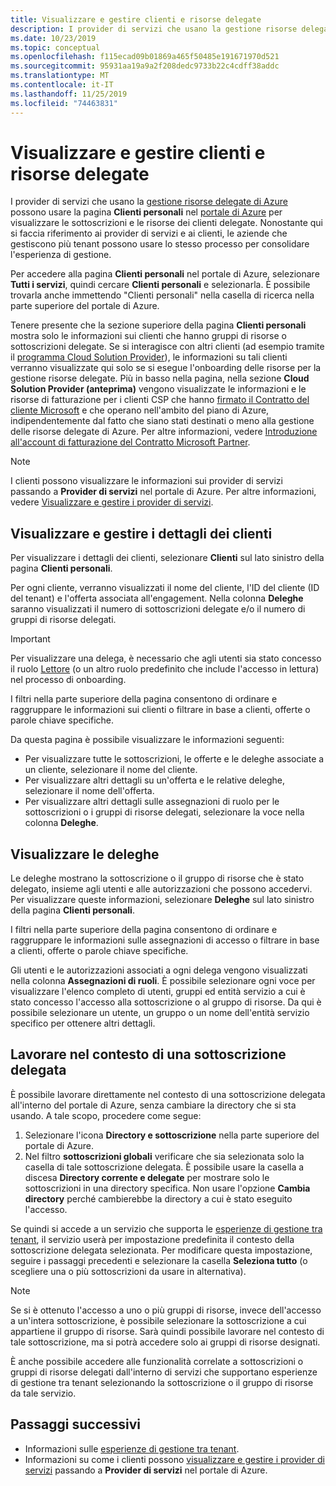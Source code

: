 ```yaml
---
title: Visualizzare e gestire clienti e risorse delegate
description: I provider di servizi che usano la gestione risorse delegate di Azure possono visualizzare tutte le sottoscrizioni e le risorse dei clienti delegate passando a Clienti personali nel portale di Azure.
ms.date: 10/23/2019
ms.topic: conceptual
ms.openlocfilehash: f115ecad09b01869a465f50485e191671970d521
ms.sourcegitcommit: 95931aa19a9a2f208dedc9733b22c4cdff38addc
ms.translationtype: MT
ms.contentlocale: it-IT
ms.lasthandoff: 11/25/2019
ms.locfileid: "74463831"
---
```

# <a name="view-and-manage-customers-and-delegated-resources"></a>Visualizzare e gestire clienti e risorse delegate

I provider di servizi che usano la [gestione risorse delegate di Azure](../concepts/azure-delegated-resource-management.md) possono usare la pagina **Clienti personali** nel [portale di Azure](https://portal.azure.com) per visualizzare le sottoscrizioni e le risorse dei clienti delegate. Nonostante qui si faccia riferimento ai provider di servizi e ai clienti, le aziende che gestiscono più tenant possono usare lo stesso processo per consolidare l'esperienza di gestione.

Per accedere alla pagina **Clienti personali** nel portale di Azure, selezionare **Tutti i servizi**, quindi cercare **Clienti personali** e selezionarla. È possibile trovarla anche immettendo "Clienti personali" nella casella di ricerca nella parte superiore del portale di Azure.

Tenere presente che la sezione superiore della pagina **Clienti personali** mostra solo le informazioni sui clienti che hanno gruppi di risorse o sottoscrizioni delegate. Se si interagisce con altri clienti (ad esempio tramite il [programma Cloud Solution Provider](https://docs.microsoft.com/partner-center/csp-overview)), le informazioni su tali clienti verranno visualizzate qui solo se si esegue l'onboarding delle risorse per la gestione risorse delegate. Più in basso nella pagina, nella sezione **Cloud Solution Provider (anteprima)** vengono visualizzate le informazioni e le risorse di fatturazione per i clienti CSP che hanno [firmato il Contratto del cliente Microsoft](https://docs.microsoft.com/partner-center/confirm-customer-agreement) e che operano nell'ambito del piano di Azure, indipendentemente dal fatto che siano stati destinati o meno alla gestione delle risorse delegate di Azure. Per altre informazioni, vedere [Introduzione all'account di fatturazione del Contratto Microsoft Partner](https://docs.microsoft.com/azure/billing/mpa-overview).

> [!NOTE]
> I clienti possono visualizzare le informazioni sui provider di servizi passando a **Provider di servizi** nel portale di Azure. Per altre informazioni, vedere [Visualizzare e gestire i provider di servizi](view-manage-service-providers.md).

## <a name="view-and-manage-customer-details"></a>Visualizzare e gestire i dettagli dei clienti

Per visualizzare i dettagli dei clienti, selezionare **Clienti** sul lato sinistro della pagina **Clienti personali**.

Per ogni cliente, verranno visualizzati il nome del cliente, l'ID del cliente (ID del tenant) e l'offerta associata all'engagement. Nella colonna **Deleghe** saranno visualizzati il numero di sottoscrizioni delegate e/o il numero di gruppi di risorse delegati.

> [!IMPORTANT]
> Per visualizzare una delega, è necessario che agli utenti sia stato concesso il ruolo [Lettore](https://docs.microsoft.com/azure/role-based-access-control/built-in-roles#reader) (o un altro ruolo predefinito che include l'accesso in lettura) nel processo di onboarding.

I filtri nella parte superiore della pagina consentono di ordinare e raggruppare le informazioni sui clienti o filtrare in base a clienti, offerte o parole chiave specifiche.

Da questa pagina è possibile visualizzare le informazioni seguenti:

- Per visualizzare tutte le sottoscrizioni, le offerte e le deleghe associate a un cliente, selezionare il nome del cliente.
- Per visualizzare altri dettagli su un'offerta e le relative deleghe, selezionare il nome dell'offerta.
- Per visualizzare altri dettagli sulle assegnazioni di ruolo per le sottoscrizioni o i gruppi di risorse delegati, selezionare la voce nella colonna **Deleghe**.

## <a name="view-delegations"></a>Visualizzare le deleghe

Le deleghe mostrano la sottoscrizione o il gruppo di risorse che è stato delegato, insieme agli utenti e alle autorizzazioni che possono accedervi. Per visualizzare queste informazioni, selezionare **Deleghe** sul lato sinistro della pagina **Clienti personali**.

I filtri nella parte superiore della pagina consentono di ordinare e raggruppare le informazioni sulle assegnazioni di accesso o filtrare in base a clienti, offerte o parole chiave specifiche.

Gli utenti e le autorizzazioni associati a ogni delega vengono visualizzati nella colonna **Assegnazioni di ruoli**. È possibile selezionare ogni voce per visualizzare l'elenco completo di utenti, gruppi ed entità servizio a cui è stato concesso l'accesso alla sottoscrizione o al gruppo di risorse. Da qui è possibile selezionare un utente, un gruppo o un nome dell'entità servizio specifico per ottenere altri dettagli.

## <a name="work-in-the-context-of-a-delegated-subscription"></a>Lavorare nel contesto di una sottoscrizione delegata

È possibile lavorare direttamente nel contesto di una sottoscrizione delegata all'interno del portale di Azure, senza cambiare la directory che si sta usando. A tale scopo, procedere come segue:

1. Selezionare l'icona **Directory e sottoscrizione** nella parte superiore del portale di Azure.
2. Nel filtro **sottoscrizioni globali** verificare che sia selezionata solo la casella di tale sottoscrizione delegata. È possibile usare la casella a discesa **Directory corrente e delegate** per mostrare solo le sottoscrizioni in una directory specifica. Non usare l'opzione **Cambia directory** perché cambierebbe la directory a cui è stato eseguito l'accesso.

Se quindi si accede a un servizio che supporta le [esperienze di gestione tra tenant](../concepts/cross-tenant-management-experience.md), il servizio userà per impostazione predefinita il contesto della sottoscrizione delegata selezionata. Per modificare questa impostazione, seguire i passaggi precedenti e selezionare la casella **Seleziona tutto** (o scegliere una o più sottoscrizioni da usare in alternativa).

> [!NOTE]
> Se si è ottenuto l'accesso a uno o più gruppi di risorse, invece dell'accesso a un'intera sottoscrizione, è possibile selezionare la sottoscrizione a cui appartiene il gruppo di risorse. Sarà quindi possibile lavorare nel contesto di tale sottoscrizione, ma si potrà accedere solo ai gruppi di risorse designati.

È anche possibile accedere alle funzionalità correlate a sottoscrizioni o gruppi di risorse delegati dall'interno di servizi che supportano esperienze di gestione tra tenant selezionando la sottoscrizione o il gruppo di risorse da tale servizio.

## <a name="next-steps"></a>Passaggi successivi

- Informazioni sulle [esperienze di gestione tra tenant](../concepts/cross-tenant-management-experience.md).
- Informazioni su come i clienti possono [visualizzare e gestire i provider di servizi](view-manage-service-providers.md) passando a **Provider di servizi** nel portale di Azure.
